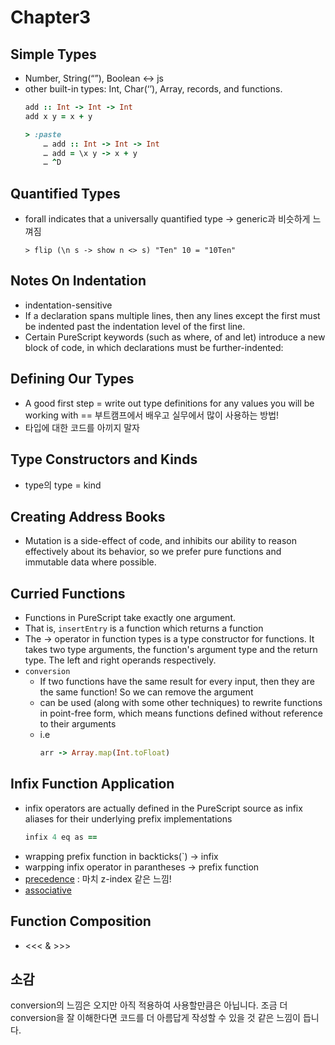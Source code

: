 # Chapter3

## Simple Types

* Number, String(“”), Boolean <-> js
* other built-in types: Int, Char(‘’), Array, records, and functions.
    ```ruby
    add :: Int -> Int -> Int 
    add x y = x + y
    
    > :paste
        … add :: Int -> Int -> Int
        … add = \x y -> x + y
        … ^D
    ``` 

## Quantified Types

* forall indicates that a universally quantified type
   -> generic과 비슷하게 느껴짐
    ```
    > flip (\n s -> show n <> s) "Ten" 10 = "10Ten"
    ```

## Notes On Indentation
    
* indentation-sensitive
* If a declaration spans multiple lines, then any lines except the first must be indented past the indentation level of the first line.
* Certain PureScript keywords (such as where, of and let) introduce a new block of code, in which declarations must be further-indented:

## Defining Our Types
  
* A good first step = write out type definitions for any values you will be working with
== 부트캠프에서 배우고 실무에서 많이 사용하는 방법!
* 타입에 대한 코드를 아끼지 말자

## Type Constructors and Kinds
  
* type의 type = kind

## Creating Address Books

* Mutation is a side-effect of code, and inhibits our ability to reason effectively about its behavior, so we prefer pure functions and immutable data where possible.

## Curried Functions

* Functions in PureScript take exactly one argument.
* That is, `insertEntry` is a function which returns a function
* The -> operator in function types is a type constructor for functions. It takes two type arguments, the function's argument type and the return type. The left and right operands respectively.
* `conversion`
  * If two functions have the same result for every input, then they are the same function! So we can remove the argument
  * can be used (along with some other techniques) to rewrite functions in point-free form, which means functions defined without reference to their arguments
  * i.e
      ```ruby
      arr -> Array.map(Int.toFloat)
      ```

## Infix Function Application
  
* infix operators are actually defined in the PureScript source as infix aliases for their underlying prefix implementations
    ```ruby
    infix 4 eq as ==
    ```
* wrapping prefix function in backticks(`) -> infix
* warpping infix operator in parantheses -> prefix function
* [precedence](https://github.com/purescript/documentation/blob/master/language/Syntax.md#precedence) : 마치 z-index 같은 느낌!
* [associative](https://github.com/purescript/documentation/blob/master/language/Syntax.md#associativity)

## Function Composition
  * <<< & >>>

## 소감

conversion의 느낌은 오지만 아직 적용하여 사용할만큼은 아닙니다.
조금 더 conversion을 잘 이해한다면 코드를 더 아름답게 작성할 수 있을 것 같은 느낌이 듭니다.
